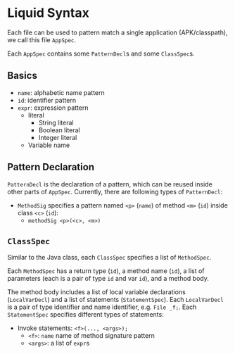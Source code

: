 # Liquid Syntax

Each file can be used to pattern match a single application (APK/classpath),
we call this file `AppSpec`.

Each `AppSpec` contains some `PatternDecl`s and some `ClassSpec`s.

## Basics

- `name`: alphabetic name pattern
- `id`: identifier pattern
- `expr`: expression pattern
  + literal
    + String literal
    + Boolean literal
    + Integer literal
  + Variable name

## Pattern Declaration

`PatternDecl` is the declaration of a pattern, which can be reused inside other parts of `AppSpec`.
Currently, there are following types of `PatternDecl`:

- `MethodSig` specifies a pattern named `<p>` (`name`) of method `<m>` (`id`) inside class `<c>` (`id`):
  + `methodSig <p>(<c>, <m>)`

## `ClassSpec`

Similar to the Java class, each `ClassSpec` specifies a list of `MethodSpec`.


Each `MethodSpec` has a return type (`id`), a method name (`id`),
a list of parameters (each is a pair of type `id` and var `id`), and a method body.

The method body includes a list of local variable declarations (`LocalVarDecl`)
and a list of statements (`StatementSpec`).
Each `LocalVarDecl` is a pair of type identifier and name identifier, e.g. `File _f;`.
Each `StatementSpec` specifies different types of statements:

- Invoke statements: `<f>(..., <args>);`
  - `<f>`: `name` name of method signature pattern
  - `<args>`: a list of `expr`s